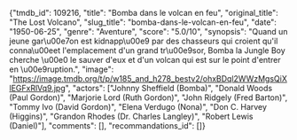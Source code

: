 {"tmdb_id": 109216, "title": "Bomba dans le volcan en feu", "original_title": "The Lost Volcano", "slug_title": "bomba-dans-le-volcan-en-feu", "date": "1950-06-25", "genre": "Aventure", "score": "5.0/10", "synopsis": "Quand un jeune gar\u00e7on est kidnapp\u00e9 par des chasseurs qui croient qu'il conna\u00eet l'emplacement d'un grand tr\u00e9sor, Bomba la Jungle Boy cherche \u00e0 le sauver d'eux et d'un volcan qui est sur le point d'entrer en \u00e9ruption.", "image": "https://image.tmdb.org/t/p/w185_and_h278_bestv2/ohxBDql2WWzMgsQiXlEGFxRlVq9.jpg", "actors": ["Johnny Sheffield (Bomba)", "Donald Woods (Paul Gordon)", "Marjorie Lord (Ruth Gordon)", "John Ridgely (Fred Barton)", "Tommy Ivo (David Gordon)", "Elena Verdugo (Nona)", "Don C. Harvey (Higgins)", "Grandon Rhodes (Dr. Charles Langley)", "Robert Lewis (Daniel)"], "comments": [], "recommandations_id": []}